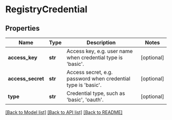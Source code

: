 # RegistryCredential


## Properties
Name | Type | Description | Notes
------------ | ------------- | ------------- | -------------
**access_key** | **str** | Access key, e.g. user name when credential type is &#39;basic&#39;. | [optional] 
**access_secret** | **str** | Access secret, e.g. password when credential type is &#39;basic&#39;. | [optional] 
**type** | **str** | Credential type, such as &#39;basic&#39;, &#39;oauth&#39;. | [optional] 

[[Back to Model list]](../README.md#documentation-for-models) [[Back to API list]](../README.md#documentation-for-api-endpoints) [[Back to README]](../README.md)


